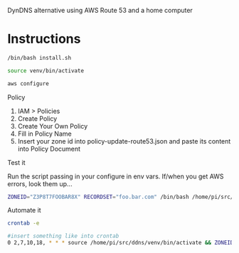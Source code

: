 
DynDNS alternative using AWS Route 53 and a home computer

# Instructions

```sh
/bin/bash install.sh

source venv/bin/activate

aws configure
```

Policy

1. IAM > Policies
2. Create Policy
3. Create Your Own Policy
4. Fill in Policy Name
5. Insert your zone id into policy-update-route53.json and paste its content into Policy Document

Test it

Run the script passing in your configure in env vars.
If/when you get AWS errors, look them up...
```sh
ZONEID="Z3P8T7FOOBAR8X" RECORDSET="foo.bar.com" /bin/bash /home/pi/src/ddns/ddns.sh
```

Automate it

```sh
crontab -e

#insert something like into crontab
0 2,7,10,18, * * * source /home/pi/src/ddns/venv/bin/activate && ZONEID="Z3P8T7FOOBAR8X" RECORDSET="foo.bar.com" /bin/bash /home/pi/src/ddns/ddns.sh
```

